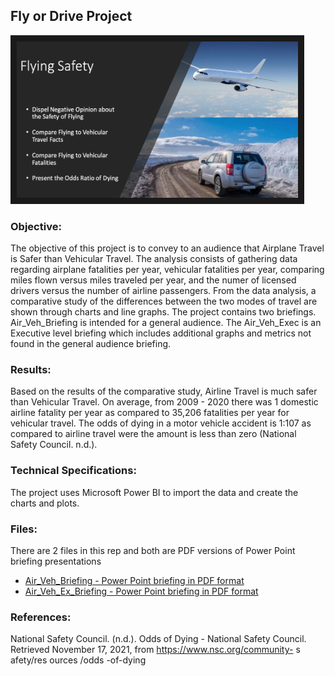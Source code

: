  ## Fly or Drive Project
 
 <img src="./fly_drive.png" 
 width="450" height="250" border="10" />

### Objective:

The objective of this project is to convey to an audience that Airplane Travel is Safer than Vehicular Travel.  The analysis consists of gathering data regarding airplane fatalities per year, vehicular fatalities per year, comparing miles flown versus miles traveled per year, and the numer of licensed drivers versus the number of airline passengers. From the data analysis, a comparative study of the differences between the two modes of travel are shown through charts and line graphs. The project contains two briefings. Air_Veh_Briefing is intended for a general audience. The Air_Veh_Exec is an Executive level briefing which includes additional graphs and metrics not found in the general audience briefing.

### Results:

Based on the results of the comparative study, Airline Travel is much safer than Vehicular Travel.  On average, from 2009 - 2020 there was 1 domestic airline fatality per year as compared to 35,206 fatalities per year for vehicular travel.  The odds of dying in a motor vehicle accident is 1:107 as compared to airline travel were the amount is less than zero (National Safety Council. n.d.).  

### Technical Specifications:

The project uses Microsoft Power BI to import the data and create the charts and plots. 

### Files:

There are 2 files in this rep and both are PDF versions of Power Point briefing presentations

* [Air_Veh_Briefing - Power Point briefing in PDF format](./Air_Veh_Briefing.pdf)
* [Air_Veh_Ex_Briefing - Power Point briefing in PDF format](./Air_Veh_Ex_Briefing.pdf)

### References:

National Safety Council. (n.d.). Odds of Dying - National Safety Council. Retrieved November 17, 2021, from https://www.nsc.org/community- s afety/res ources /odds -of-dying
